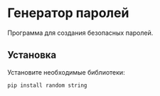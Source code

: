 # Генератор паролей

Программа для создания безопасных паролей.

## Установка

Установите необходимые библиотеки:
   ```
   pip install random string
   ```
